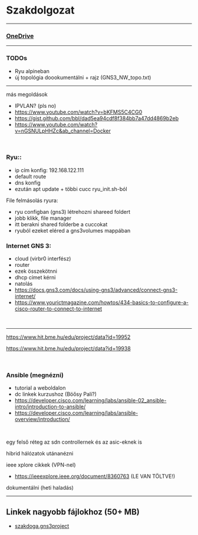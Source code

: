 # Szakdolgozat 

---

### [OneDrive](https://bmeedu-my.sharepoint.com/personal/dengyel_b_edu_bme_hu/_layouts/15/onedrive.aspx?id=%2Fpersonal%2Fdengyel_b_edu_bme_hu%2FDocuments%2FÖnlab&ga=1)


---

### TODOs
- Ryu alpineban
- új topológia doookumentálni + rajz (GNS3_NW_topo.txt)

---

más megoldások
- IPVLAN? (pls no)
- https://www.youtube.com/watch?v=bKFMS5C4CG0
- https://gist.github.com/bbl/dad5ea94cdf8f384bb7a47dd4869b2eb
- https://www.youtube.com/watch?v=nGSNULpHHZc&ab_channel=Docker


<br>

### Ryu::
- ip cím konfig: 192.168.122.111
- default route
- dns konfig
- ezután apt update + többi cucc ryu_init.sh-ból

File felmásolás ryura:
- ryu configban (gns3) létrehozni shareed foldert
- jobb klikk, file manager
- itt berakni shared folderbe a cuccokat
- ryuból ezeket eléred a gns3volumes mappában

### Internet GNS 3:
- cloud (virbr0 interfész)
- router
- ezek összekötnni
- dhcp címet kérni
- natolás
- https://docs.gns3.com/docs/using-gns3/advanced/connect-gns3-internet/
- https://www.yourictmagazine.com/howtos/434-basics-to-configure-a-cisco-router-to-connect-to-internet

<br>

---

https://www.hit.bme.hu/edu/project/data?id=19952

https://www.hit.bme.hu/edu/project/data?id=19938

<br>

### Ansible (megnézni)
- tutorial a weboldalon
- dc linkek kurzushoz (Böősy Pali?)
- https://developer.cisco.com/learning/labs/ansible-02_ansible-intro/introduction-to-ansible/
- https://developer.cisco.com/learning/labs/ansible-overview/introduction/

<br>

egy felső réteg az sdn controllernek és az asic-eknek is

hibrid hálózatok utánanézni

ieee xplore cikkek (VPN-nel)
- https://ieeexplore.ieee.org/document/8360763 (LE VAN TÖLTVE!)

dokumentálni (heti haladás)

---

## Linkek nagyobb fájlokhoz (50+ MB)

- [szakdoga.gns3project](https://bmeedu-my.sharepoint.com/personal/dengyel_b_edu_bme_hu/_layouts/15/onedrive.aspx?id=%2Fpersonal%2Fdengyel%5Fb%5Fedu%5Fbme%5Fhu%2FDocuments%2F%C3%96nlab%2Fszakdoga%2Egns3project&parent=%2Fpersonal%2Fdengyel%5Fb%5Fedu%5Fbme%5Fhu%2FDocuments%2F%C3%96nlab)
